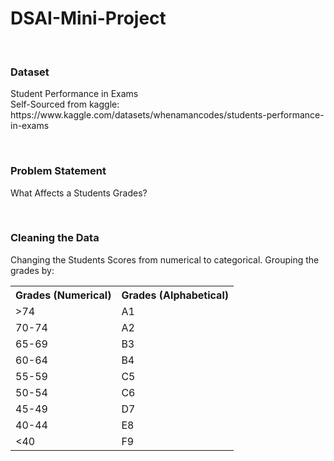 <h1>DSAI-Mini-Project</h1>
<br>
<h3>Dataset</h3>
<p>
		Student Performance in Exams<br>
		Self-Sourced from kaggle: https://www.kaggle.com/datasets/whenamancodes/students-performance-in-exams
</p><br>
<h3>Problem Statement</h3>
<p>
		What Affects a Students Grades?
</p><br>
<h3>Cleaning the Data</h3>
<p>
		Changing the Students Scores from numerical to categorical. Grouping the grades by:
		<table>
			<tr>
				<th>Grades (Numerical)</th>
				<th>Grades (Alphabetical)</th>
			</tr>
			<tr>
				<td>>74</td>
				<td>A1</td>
			</tr>
			<tr>
				<td>70-74</td>
				<td>A2</td>
			</tr>
			<tr>
				<td>65-69</td>
				<td>B3</td>
			</tr>
			<tr>
				<td>60-64</td>
				<td>B4</td>
			</tr>
			<tr>
				<td>55-59</td>
				<td>C5</td>
			</tr>
			<tr>
				<td>50-54</td>
				<td>C6</td>
			</tr>
			<tr>
				<td>45-49</td>
				<td>D7</td>
			</tr>
			<tr>
				<td>40-44</td>
				<td>E8</td>
			</tr>
			<tr>
				<td><40</td>
				<td>F9</td>
			</tr>
		</table>
</p>
